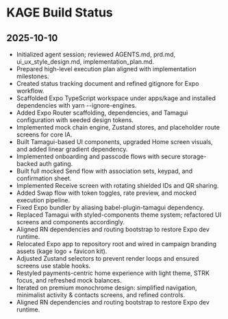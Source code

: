 # KAGE Build Status

## 2025-10-10
- Initialized agent session; reviewed AGENTS.md, prd.md, ui_ux_style_design.md, implementation_plan.md.
- Prepared high-level execution plan aligned with implementation milestones.
- Created status tracking document and refined gitignore for Expo workflow.
- Scaffolded Expo TypeScript workspace under apps/kage and installed dependencies with yarn --ignore-engines.
- Added Expo Router scaffolding, dependencies, and Tamagui configuration with seeded design tokens.
- Implemented mock chain engine, Zustand stores, and placeholder route screens for core IA.
- Built Tamagui-based UI components, upgraded Home screen visuals, and added linear gradient dependency.
- Implemented onboarding and passcode flows with secure storage-backed auth gating.
- Built full mocked Send flow with association sets, keypad, and confirmation sheet.
- Implemented Receive screen with rotating shielded IDs and QR sharing.
- Added Swap flow with token toggles, rate preview, and mocked execution pipeline.
- Fixed Expo bundler by aliasing babel-plugin-tamagui dependency.
- Replaced Tamagui with styled-components theme system; refactored UI screens and components accordingly.
- Aligned RN dependencies and routing bootstrap to restore Expo dev runtime.
- Relocated Expo app to repository root and wired in campaign branding assets (kage logo + favicon kit).
- Adjusted Zustand selectors to prevent render loops and ensured screens use stable hooks.
- Restyled payments-centric home experience with light theme, STRK focus, and refreshed mock balances.
- Iterated on premium monochrome design: simplified navigation, minimalist activity & contacts screens, and refined controls.
- Aligned RN dependencies and routing bootstrap to restore Expo dev runtime.


